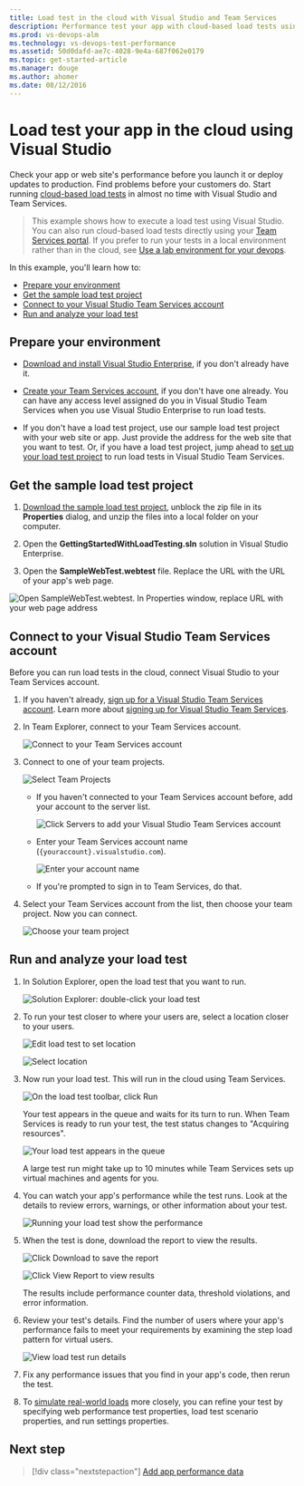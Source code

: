 ```yaml
---
title: Load test in the cloud with Visual Studio and Team Services
description: Performance test your app with cloud-based load tests using Visual Studio and Team Services
ms.prod: vs-devops-alm
ms.technology: vs-devops-test-performance
ms.assetid: 50d0dafd-ae7c-4028-9e4a-687f062e0179
ms.topic: get-started-article
ms.manager: douge
ms.author: ahomer
ms.date: 08/12/2016
---
```


<a name="cloudloadtest"></a>
# Load test your app in the cloud using Visual Studio

Check your app or web site's performance before you launch it or deploy updates to production.
Find problems before your customers do. Start running 
[cloud-based load tests](https://www.visualstudio.com/features/vso-cloud-load-testing-vs) 
in almost no time with Visual Studio and Team Services.

> This example shows how to execute a load test using Visual 
Studio. You can also run cloud-based load tests directly using your 
[Team Services portal](get-started-simple-cloud-load-test.md).
If you prefer to run your tests in a local environment rather
than in the cloud, see [Use a lab environment for your devops](https://docs.microsoft.com/visualstudio/test/lab-management/using-a-lab-environment-for-your-application-lifecycle).

In this example, you'll learn how to:

* [Prepare your environment](#LoadTestVSIDE)
* [Get the sample load test project](#article10)
* [Connect to your Visual Studio Team Services account](#ConnectVSOnline)
* [Run and analyze your load test](#article14)


<a name="LoadTestVSIDE"></a>
## Prepare your environment

* [Download and install Visual Studio Enterprise](https://www.visualstudio.com/downloads/download-visual-studio-vs), 
  if you don't already have it.

* [Create your Team Services account](https://www.visualstudio.com/products/visual-studio-team-services-vs), 
  if you don't have one already. You can have any access 
  level assigned do you in Visual Studio Team Services 
  when you use Visual Studio Enterprise to run load tests.

* If you don't have a load test project, 
  use our sample load test project with your web site or app. 
  Just provide the address for the web site that you want to test. 
  Or, if you have a load test project, jump ahead to 
  [set up your load test project](#article14) to run load tests 
  in Visual Studio Team Services.

<a name="article10"></a>
## Get the sample load test project

1.  [Download the sample load test project](https://code.msdn.microsoft.com/Getting-started-with-17a52e95), 
   unblock the zip file in its **Properties** dialog,
   and unzip the files into a local folder on your computer.

1.  Open the **GettingStartedWithLoadTesting.sln** solution
   in Visual Studio Enterprise.

1.  Open the **SampleWebTest.webtest** file. 
   Replace the URL with the URL of your app's web page.

   ![Open SampleWebTest.webtest. In Properties window, replace URL with your web page address](_img/getting-started-with-performance-testing/LoadTest_ReplaceURL.png)

<a name="ConnectVSOnline"></a>
## Connect to your Visual Studio Team Services account

Before you can run load tests in the cloud, 
connect Visual Studio to your Team Services account.

1. If you haven't already, [sign up for a Visual Studio Team Services account](https://go.microsoft.com/fwlink/?LinkId=309297&clcid=0x409&slcid=0x409). 
   Learn more about 
   [signing up for Visual Studio Team Services](https://www.visualstudio.com/products/visual-studio-team-services-vs).

1. In Team Explorer, connect to your Team Services account.

   ![Connect to your Team Services account](_img/getting-started-with-performance-testing/LoadTestConnect1.png)

1. Connect to one of your team projects.
 
   ![Select Team Projects](_img/getting-started-with-performance-testing/LoadTestConnect2.png)

   - If you haven't connected to your Team Services 
     account before, add your account to the server list.

     ![Click Servers to add your Visual Studio Team Services account](_img/getting-started-with-performance-testing/LoadTestConnect3.png)

   - Enter your Team Services account name 
     (```{youraccount}.visualstudio.com```).

     ![Enter your account name](_img/getting-started-with-performance-testing/LoadTestConnect4.png)

   - If you're prompted to sign in to Team Services, do that.

1. Select your Team Services account from the list, 
   then choose your team project. Now you can connect.
    
   ![Choose your team project](_img/getting-started-with-performance-testing/LoadTestConnect6.png)

<a name="article14"></a>
## Run and analyze your load test

1. In Solution Explorer, open the load test that you want to run.

   ![Solution Explorer: double-click your load test](_img/getting-started-with-performance-testing/OpenLoadTest.png)

1. To run your test closer to where your users are,
   select a location closer to your users. 

   ![Edit load test to set location](_img/CLT_LoadTestSetLocation.png)

   ![Select location](_img/getting-started-with-performance-testing/CLT_LoadTestPickLocation.png)

1. Now run your load test. This will run in the cloud 
   using Team Services.

   ![On the load test toolbar, click Run](_img/getting-started-with-performance-testing/LoadTestRun.png)

   Your test appears in the queue and waits for its turn to run. 
   When Team Services is ready to run your test, the test status 
   changes to "Acquiring resources".

   ![Your load test appears in the queue](_img/getting-started-with-performance-testing/LoadTestQueued.png)

   A large test run might take up to 10 minutes while 
   Team Services sets up virtual machines and agents for you.

1. You can watch your app's performance while the test runs. 
   Look at the details to review errors, warnings, or other information 
   about your test.

   ![Running your load test show the performance](_img/LoadTestInProgress.png)

1. When the test is done, download the report to view the results.

   ![Click Download to save the report](_img/getting-started-with-performance-testing/LoadTestDownloadReport.png)

   ![Click View Report to view results](_img/getting-started-with-performance-testing/LoadTestViewReport.png)

   The results include performance counter data, threshold violations, and error information.

1. Review your test's details. Find the number of users where your 
   app's performance fails to meet your requirements by examining the 
   step load pattern for virtual users.

   ![View load test run details](_img/getting-started-with-performance-testing/LoadTestDetail.png)

1. Fix any performance issues that you find in your app's code, 
   then rerun the test. 

1. To [simulate real-world loads](https://msdn.microsoft.com/library/ff406975%28v=vs.140%29.aspx) 
   more closely, you can refine your test by specifying web performance 
   test properties, load test scenario properties, and run settings properties.

## Next step

> [!div class="nextstepaction"]
> [Add app performance data](get-performance-data-for-load-tests.md)
